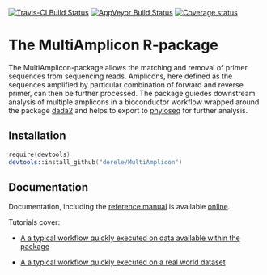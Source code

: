 [![Travis-CI Build Status](https://travis-ci.org/derele/MultiAmplicon.svg?branch=master)](https://travis-ci.org/derele/MultiAmplicon) [![AppVeyor Build Status](https://ci.appveyor.com/api/projects/status/github/derele/MultiAmplicon?branch=master&svg=true)](https://ci.appveyor.com/project/derele/MultiAmplicon) [![Coverage status](https://codecov.io/gh/derele/MultiAmplicon/branch/master/graph/badge.svg)](https://codecov.io/github/derele/MultiAmplicon?branch=master)

# The MultiAmplicon R-package

The MultiAmplicon-package allows the matching and removal of primer
sequences from sequencing reads. Amplicons, here defined as the
sequences amplified by particular combination of forward and reverse
primer, can then be further processed. The package guiedes downstream
analysis of multiple amplicons in a bioconductor workflow wrapped
around the package
[dada2](https://benjjneb.github.io/dada2/index.html) and helps to
export to [phyloseq](https://joey711.github.io/phyloseq/index.html)
for further analysis.


## Installation
```S
require(devtools)
devtools::install_github("derele/MultiAmplicon")
```

## Documentation

Documentation, including the
[reference manual](https://derele.github.io/MultiAmplicon/reference/index.html)
is available
[online](https://derele.github.io/MultiAmplicon/index.html).

Tutorials cover:

- [A a typical workflow quickly executed on data available within the package](https://derele.github.io/MultiAmplicon/articles/MultiAmplicon-small-example.html)

- [A a typical workflow quickly executed on a real world dataset](https://derele.github.io/MultiAmplicon/articles/MultiAmplicon-real-world-example.html)


